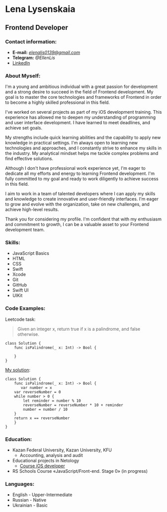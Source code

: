 # Lena Lysenskaia
## Frontend Developer
### Contact information:
+ **E-mail:** *elenalis0139@gmail.com*
+ **Telegram:** *@EllenLis*
+ [LinkedIn](https://www.linkedin.com/in/elena-lysenskaia/)

### About Myself:
I'm a young and ambitious individual with a great passion for development and a strong desire to succeed in the field of Frontend development. My goal is to master the core technologies and frameworks of Frontend in order to become a highly skilled professional in this field.

I've worked on several projects as part of my iOS development training. This experience has allowed me to deepen my understanding of programming and user interface development. I have learned to meet deadlines, and achieve set goals.

My strengths include quick learning abilities and the capability to apply new knowledge in practical settings. I'm always open to learning new technologies and approaches, and I constantly strive to enhance my skills in the industry. My analytical mindset helps me tackle complex problems and find effective solutions.

Although I don't have professional work experience yet, I'm eager to dedicate all my efforts and energy to learning Frontend development. I'm fully committed to my goal and ready to work diligently to achieve success in this field.

I aim to work in a team of talented developers where I can apply my skills and knowledge to create innovative and user-friendly interfaces. I'm eager to grow and evolve with the organization, take on new challenges, and achieve high-level results.

Thank you for considering my profile. I'm confident that with my enthusiasm and commitment to growth, I can be a valuable asset to your Frontend development team.
### Skills:
* JavaScript Basics
* HTML
* CSS
* Swift
* Xcode
* Git
* GitHub
* Swift UI
* UIKit

### Code Examples:
Leetcode task:
> Given an integer x, return true if x is a palindrome, and false otherwise.
```
class Solution {
    func isPalindrome(_ x: Int) -> Bool {
        
    }
}
```

[My solution](https://leetcode.com/problems/palindrome-number/solutions/2846066/swift-solution/):

```
class Solution {
    func isPalindrome(_ x: Int) -> Bool {
       var number = x
    var reverseNumber = 0
    while number > 0 {
        let reminder = number % 10
        reverseNumber = reverseNumber * 10 + reminder
        number = number / 10
    }
    return x == reverseNumber    
    } 
}
```
### Education:
+ Kazan Federal University, Kazan University, KFU
  - Accounting, analysis and audit
+ Educational projects in Netology
  - [Course iOS developer](https://netology.ru/programs/ios-developer)
+ RS Schools Course «JavaScript/Front-end. Stage 0» (in progress)

### Languages:
+ English - Upper-Intermediate
+ Russian - Native
+ Ukrainian - Basic
